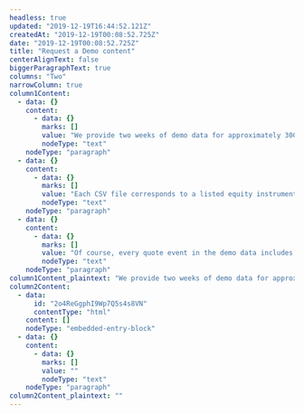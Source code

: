 ```yaml
---
headless: true
updated: "2019-12-19T16:44:52.121Z"
createdAt: "2019-12-19T00:08:52.725Z"
date: "2019-12-19T00:08:52.725Z"
title: "Request a Demo content"
centerAlignText: false
biggerParagraphText: true
columns: "Two"
narrowColumn: true
column1Content:
  - data: {}
    content:
      - data: {}
        marks: []
        value: "We provide two weeks of demo data for approximately 3000 symbols in easy-to-use Comma Separated Values (CSV) format. "
        nodeType: "text"
    nodeType: "paragraph"
  - data: {}
    content:
      - data: {}
        marks: []
        value: "Each CSV file corresponds to a listed equity instrument as recorded from the SIP feeds. Files contain every NBBO quote event for the instrument. In addition to normalized field values for quote prices, sizes, attributes, etc., the demo data includes high-resolution timestamps and sequence numbers for easy correlation to your existing data sets. "
        nodeType: "text"
    nodeType: "paragraph"
  - data: {}
    content:
      - data: {}
        marks: []
        value: "Of course, every quote event in the demo data includes Quote Vector and Quote Fuse probability values for both the NBB and NBO. The size of each csv file for a given symbol on a day ranges from 9KB to 2GB. The total size of all demo data files is ~500GB."
        nodeType: "text"
    nodeType: "paragraph"
column1Content_plaintext: "We provide two weeks of demo data for approximately 3000 symbols in easy-to-use Comma Separated Values (CSV) format.  Each CSV file corresponds to a listed equity instrument as recorded from the SIP feeds. Files contain every NBBO quote event for the instrument. In addition to normalized field values for quote prices, sizes, attributes, etc., the demo data includes high-resolution timestamps and sequence numbers for easy correlation to your existing data sets.  Of course, every quote event in the demo data includes Quote Vector and Quote Fuse probability values for both the NBB and NBO. The size of each csv file for a given symbol on a day ranges from 9KB to 2GB. The total size of all demo data files is ~500GB."
column2Content:
  - data:
      id: "2o4ReGgphI9Wp7Q5s4s8VN"
      contentType: "html"
    content: []
    nodeType: "embedded-entry-block"
  - data: {}
    content:
      - data: {}
        marks: []
        value: ""
        nodeType: "text"
    nodeType: "paragraph"
column2Content_plaintext: ""
---
```

